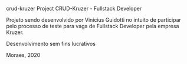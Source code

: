 crud-kruzer
Project CRUD-Kruzer - Fullstack Developer

Projeto sendo desenvolvido por Vinicius Guidotti no intuito de participar pelo processo de teste para vaga de Fullstack Developer pela empresa Kruzer.

Desenvolvimento sem fins lucrativos

Moraes, 2020
